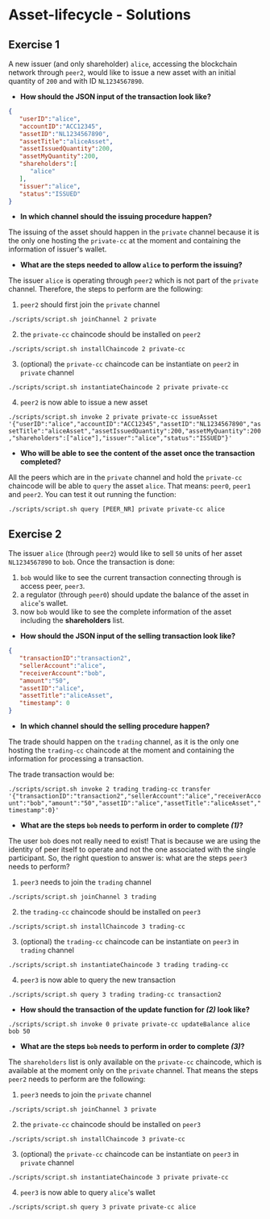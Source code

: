 # Asset-lifecycle - Solutions

## Exercise 1
A new issuer (and only shareholder) `alice`, accessing the blockchain network through `peer2`, would like to issue a new asset with an initial quantity of `200` and with ID `NL1234567890`.

- **How should the JSON input of the transaction look like?**
```json
{
   "userID":"alice",
   "accountID":"ACC12345",
   "assetID":"NL1234567890",
   "assetTitle":"aliceAsset",
   "assetIssuedQuantity":200,
   "assetMyQuantity":200,
   "shareholders":[
      "alice"
   ],
   "issuer":"alice",
   "status":"ISSUED"
}
```
- **In which channel should the issuing procedure happen?**

The issuing of the asset should happen in the `private` channel because it is the only one hosting the `private-cc` at the moment and containing the information of issuer's wallet.

- **What are the steps needed to allow `alice` to perform the issuing?**

The issuer `alice` is operating through `peer2` which is not part of the `private` channel. Therefore, the steps to perform are the following:
1. `peer2` should first join the `private` channel

`./scripts/script.sh joinChannel 2 private`

2. the `private-cc` chaincode should be installed on `peer2`

`./scripts/script.sh installChaincode 2 private-cc`

3. (optional) the `private-cc` chaincode can be instantiate on `peer2` in `private` channel

`./scripts/script.sh instantiateChaincode 2 private private-cc`

4. `peer2` is now able to issue a new asset

`./scripts/script.sh invoke 2 private private-cc issueAsset '{"userID":"alice","accountID":"ACC12345","assetID":"NL1234567890","assetTitle":"aliceAsset","assetIssuedQuantity":200,"assetMyQuantity":200,"shareholders":["alice"],"issuer":"alice","status":"ISSUED"}'`

- **Who will be able to see the content of the asset once the transaction completed?**

All the peers which are in the `private` channel and hold the `private-cc` chaincode will be able to `query` the asset `alice`.
That means: `peer0`, `peer1` and `peer2`. You can test it out running the function:

`./scripts/script.sh query [PEER_NR] private private-cc alice`

## Exercise 2
The issuer `alice` (through `peer2`) would like to sell `50` units of her asset `NL1234567890` to `bob`. 
Once the transaction is done:

1. `bob` would like to see the current transaction connecting through is access peer, `peer3`.
2. a regulator (through `peer0`) should update the balance of the asset in `alice`'s wallet.
3. now `bob` would like to see the complete information of the asset including the **shareholders** list.

- **How should the JSON input of the selling transaction look like?**
```json
{
   "transactionID":"transaction2",
   "sellerAccount":"alice",
   "receiverAccount":"bob",
   "amount":"50",
   "assetID":"alice",
   "assetTitle":"aliceAsset",
   "timestamp": 0
}
```

- **In which channel should the selling procedure happen?**

The trade should happen on the `trading` channel, as it is the only one hosting the `trading-cc` chaincode at the moment and containing the information for processing a transaction.

The trade transaction would be:

`./scripts/script.sh invoke 2 trading trading-cc transfer '{"transactionID":"transaction2","sellerAccount":"alice","receiverAccount":"bob","amount":"50","assetID":"alice","assetTitle":"aliceAsset","timestamp":0}'`

- **What are the steps `bob` needs to perform in order to complete _(1)_?**

The user `bob` does not really need to exist! That is because we are using the identity of peer itself to operate and not the one associated with the single participant.
So, the right question to answer is: what are the steps `peer3` needs to perform? 
1. `peer3` needs to join the `trading` channel

`./scripts/script.sh joinChannel 3 trading`

2. the `trading-cc` chaincode should be installed on `peer3`

`./scripts/script.sh installChaincode 3 trading-cc`

3. (optional) the `trading-cc` chaincode can be instantiate on `peer3` in `trading` channel

`./scripts/script.sh instantiateChaincode 3 trading trading-cc`

4. `peer3` is now able to query the new transaction

`./scripts/script.sh query 3 trading trading-cc transaction2`

- **How should the transaction of the update function for _(2)_ look like?**

`./scripts/script.sh invoke 0 private private-cc updateBalance alice bob 50`

- **What are the steps `bob` needs to perform in order to complete _(3)_?**

The `shareholders` list is only available on the `private-cc` chaincode, which is available at the moment only on the `private` channel.
That means the steps `peer2` needs to perform are the following:
1. `peer3` needs to join the `private` channel

`./scripts/script.sh joinChannel 3 private`

2. the `private-cc` chaincode should be installed on `peer3`

`./scripts/script.sh installChaincode 3 private-cc`

3. (optional) the `private-cc` chaincode can be instantiate on `peer3` in `private` channel

`./scripts/script.sh instantiateChaincode 3 private private-cc`

4. `peer3` is now able to query `alice`'s wallet

`./scripts/script.sh query 3 private private-cc alice`